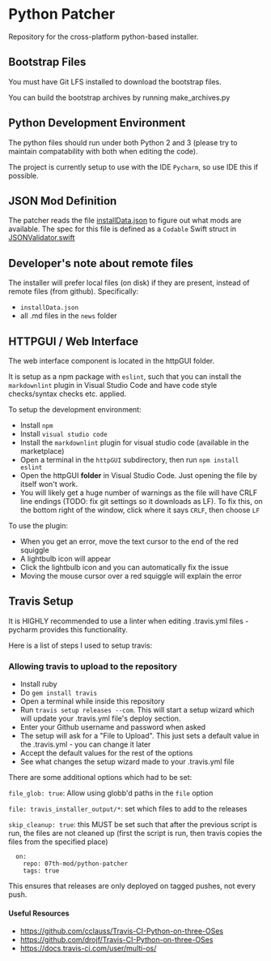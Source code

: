 # Python Patcher

Repository for the cross-platform python-based installer.

## Bootstrap Files

You must have Git LFS installed to download the bootstrap files.

You can build the bootstrap archives by running make_archives.py

## Python Development Environment

The python files should run under both Python 2 and 3 (please try to maintain compatability with both when editing the code).

The project is currently setup to use with the IDE `Pycharm`, so use IDE this if possible.

## JSON Mod Definition

The patcher reads the file [installData.json](installData.json) to figure out what mods are available.  The spec for this file is defined as a `Codable` Swift struct in [JSONValidator.swift](JSONValidator/Sources/JSONValidator/JSONValidator.swift)

## Developer's note about remote files

The installer will prefer local files (on disk) if they are present, instead of remote files (from github). Specifically: 

- `installData.json`
- all .md files in the `news` folder

## HTTPGUI / Web Interface

The web interface component is located in the httpGUI folder.

It is setup as a npm package with `eslint`, such that you can install
the `markdownlint` plugin in Visual Studio Code and have code
style checks/syntax checks etc. applied.

To setup the development environment:

- Install `npm`
- Install `visual studio code`
- Install the `markdownlint` plugin for visual studio code (available in the marketplace)
- Open a terminal in the `httpGUI` subdirectory, then run `npm install eslint`
- Open the httpGUI **folder** in Visual Studio Code. Just opening the file by itself won't work.
- You will likely get a huge number of warnings as the file will have CRLF
  line endings (TODO: fix git settings so it downloads as LF). To fix this,
  on the bottom right of the window, click where it says `CRLF`, then choose
  `LF`

To use the plugin:

- When you get an error, move the text cursor to the end of the red squiggle
- A lightbulb icon will appear
- Click the lightbulb icon and you can automatically fix the issue
- Moving the mouse cursor over a red squiggle will explain the error

## Travis Setup

It is HIGHLY recommended to use a linter when editing .travis.yml files - pycharm provides this functionality.

Here is a list of steps I used to setup travis:

### Allowing travis to upload to the repository

- Install ruby
- Do `gem install travis`
- Open a terminal while inside this repository
- Run `travis setup releases --com`. This will start a setup wizard which will update your .travis.yml file's deploy section.
- Enter your Github username and password when asked
- The setup will ask for a "File to Upload". This just sets a default value in the .travis.yml - you can change it later
- Accept the default values for the rest of the options
- See what changes the setup wizard made to your .travis.yml file

There are some additional options which had to be set:

`file_glob: true`: Allow using globb'd paths in the `file` option

`file: travis_installer_output/*`: set which files to add to the releases

`skip_cleanup: true`: this MUST be set such that after the previous script is run, the files are not cleaned up (first the script is run, then travis copies the files from the specified place)

```
  on:
    repo: 07th-mod/python-patcher
    tags: true
```

This ensures that releases are only deployed on tagged pushes, not every push.

#### Useful Resources

- https://github.com/cclauss/Travis-CI-Python-on-three-OSes
- https://github.com/drojf/Travis-CI-Python-on-three-OSes
- https://docs.travis-ci.com/user/multi-os/
